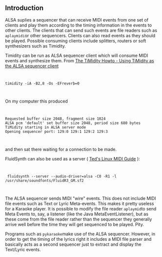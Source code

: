
##  Introduction 


ALSA suplies a sequencer that can receive MIDI events
from one set of clients and play them
according to the timing information in the events to other clients.
The clients
that can send such events are file readers such as `aplaymidi`or other sequencers. Clients can also read events as they should be played.
Possible consuming clients include splitters, routers or soft synthesizers such as
Timidity.


Timidity can be run as ALSA sequencer client which will consume
MIDI events and synthesize them.
From [The TiMidity Howto - Using TiMidity as the ALSA sequencer client](http://linux-audio.com/TiMidity-howto.html) 

```

	
timidity -iA -B2,8 -Os -EFreverb=0
	
      
```


On my computer this produced

```

	
Requested buffer size 2048, fragment size 1024
ALSA pcm 'default' set buffer size 2048, period size 680 bytes
TiMidity starting in ALSA server mode
Opening sequencer port: 129:0 129:1 129:2 129:3
	
      
```


and then sat there waiting for a connection to be made.


FluidSynth can also be used as a server
( [Ted's Linux MIDI Guide](http://tedfelix.com/linux/linux-midi.html) ):

```

	
 fluidsynth --server --audio-driver=alsa -C0 -R1 -l /usr/share/soundfonts/FluidR3_GM.sf2 
	
      
```


The ALSA sequencer sends MIDI "wire" events. This does not include
MIDI file events such as Text or Lyric Meta-events. This makes it
pretty useless for a Karaoke player. It is possible to modify the
file reader `aplaymid`to send Meta Events to, say,
a listener (like the Java MetaEventListener), but as these come
from the file reader rather than the sequencer they generally arrive well
before the time they will get sequenced to be played. Pity.


Programs such as `pykaraoke`make use of the ALSA sequencer.
However, in order to get the timing of the lyrics right it includes
a MIDI file parser and basically acts as a second sequencer just to
extract and display the Text/Lyric events.
